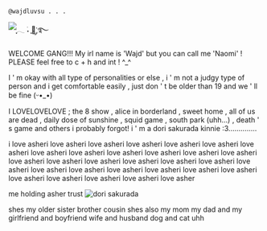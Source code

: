                                                                                @wajdluvsu . . .

![ִֶָ𓂃 ࣪˖ ִֶָ🐇་༘࿐](https://github.com/user-attachments/assets/cb631a08-cf49-43f9-898f-26f28b28d96d)

WELCOME GANG!!! My irl name is 'Wajd' but you can call me 'Naomi' ! PLEASE feel free to c + h and int ! ^_^

I ' m okay with all type of personalities or else , i ' m not a judgy type of person and i get comfortable easily , just don ' t be older than 19 and we ' ll be fine (ᵕ•_•)

I LOVELOVELOVE ; the 8 show , alice in borderland , sweet home , all of us are dead , daily dose of sunshine , squid game , south park (uhh...) , death ' s game and others i probably forgot!
i ' m a dori sakurada kinnie :3..............

i love asheri love asheri love asheri love asheri love asheri love asheri love asheri love asheri love asheri love asheri love asheri love asheri love asheri love asheri love asheri love asheri love asheri love asheri love asheri love asheri love asheri love asheri love asheri love asheri love asheri love asheri love asheri love asheri love asheri love asheri love asher

me holding asher trust
![dori sakurada](https://github.com/user-attachments/assets/ec5305d2-25f5-4b94-8d57-416fd3484ae4)

shes my older sister brother cousin shes also my mom my dad and my girlfriend and boyfriend wife and husband dog and cat uhh
